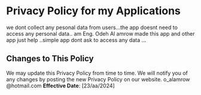 # Privacy Policy for my Applications
we dont collect any pesonal data from users...the app doesnt need to access any personal data..
am Eng. Odeh Al amrow 
made this app and other app just help ..simple app dont ask to access any data ...
## Changes to This Policy
We may update this Privacy Policy from time to time. We will notify you of any changes by posting the new Privacy Policy on our website.
o_alamrow @hotmail.com
**Effective Date**: [23/aa/2024]
